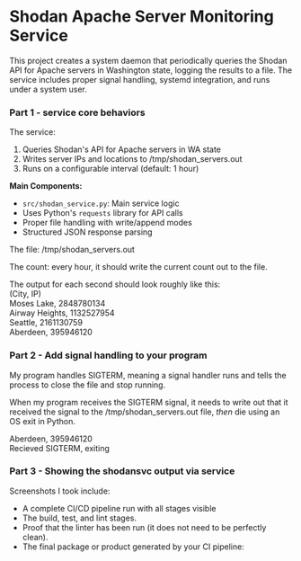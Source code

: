 # Shodan Apache Server Monitoring Service

This project creates a system daemon that periodically queries the Shodan API for Apache servers in Washington state, logging the results to a file. The service includes proper signal handling, systemd integration, and runs under a system user.

### Part 1 - service core behaviors

The service:

1. Queries Shodan's API for Apache servers in WA state
2. Writes server IPs and locations to /tmp/shodan_servers.out
3. Runs on a configurable interval (default: 1 hour)

**Main Components:**
* `src/shodan_service.py`: Main service logic
* Uses Python's `requests` library for API calls
* Proper file handling with write/append modes
* Structured JSON response parsing

The file: /tmp/shodan_servers.out

The count: every hour, it should write the current count out to the file.

The output for each second should look roughly like this:  
(City, IP)  
Moses Lake, 2848780134  
Airway Heights, 1132527954  
Seattle, 2161130759  
Aberdeen, 395946120  

### Part 2 - Add signal handling to your program

My program handles SIGTERM, meaning a signal handler runs and tells the process to close the file and stop running.

When my program receives the SIGTERM signal, it needs to write out that it received the signal to the /tmp/shodan_servers.out file, *then* die using an OS exit in Python.

Aberdeen, 395946120  
Recieved SIGTERM, exiting

### Part 3 - Showing the shodansvc output via service

Screenshots I took include:
* A complete CI/CD pipeline run with all stages visible
* The build, test, and lint stages.
* Proof that the linter has been run (it does not need to be perfectly clean).
* The final package or product generated by your CI pipeline:
